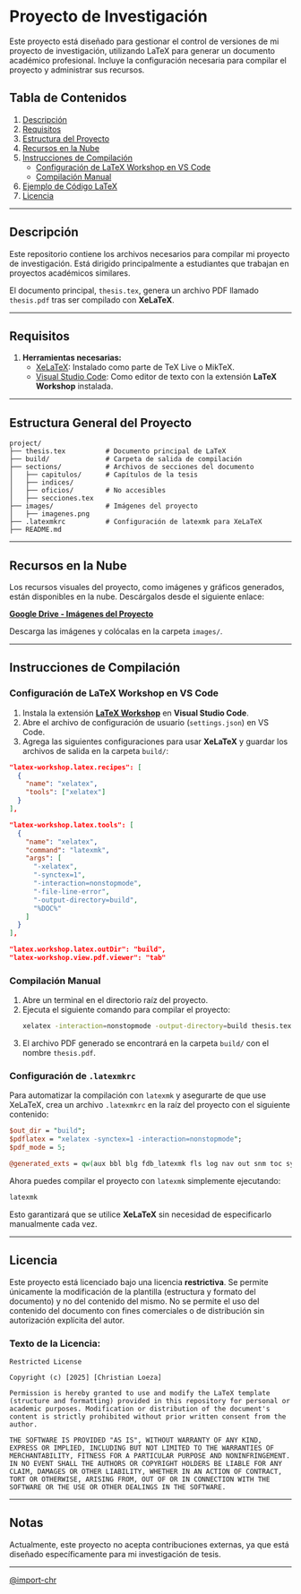 # Proyecto de Investigación

Este proyecto está diseñado para gestionar el control de versiones de mi proyecto de investigación, utilizando LaTeX para generar un documento académico profesional. Incluye la configuración necesaria para compilar el proyecto y administrar sus recursos.

## Tabla de Contenidos
1. [Descripción](#descripción)
2. [Requisitos](#requisitos)
3. [Estructura del Proyecto](#estructura-del-proyecto)
4. [Recursos en la Nube](#recursos-en-la-nube)
5. [Instrucciones de Compilación](#instrucciones-de-compilación)
   - [Configuración de LaTeX Workshop en VS Code](#configuración-de-latex-workshop-en-vs-code)
   - [Compilación Manual](#compilación-manual)
6. [Ejemplo de Código LaTeX](#ejemplo-de-código-latex)
7. [Licencia](#licencia)

---

## Descripción
Este repositorio contiene los archivos necesarios para compilar mi proyecto de investigación. Está dirigido principalmente a estudiantes que trabajan en proyectos académicos similares.

El documento principal, `thesis.tex`, genera un archivo PDF llamado `thesis.pdf` tras ser compilado con **XeLaTeX**.

---

## Requisitos
1. **Herramientas necesarias:**
   - [XeLaTeX](https://www.latex-project.org/get/): Instalado como parte de TeX Live o MikTeX.
   - [Visual Studio Code](https://code.visualstudio.com/): Como editor de texto con la extensión **LaTeX Workshop** instalada.

---

## Estructura General del Proyecto

```
project/
├── thesis.tex          # Documento principal de LaTeX
├── build/              # Carpeta de salida de compilación
├── sections/           # Archivos de secciones del documento
│   ├── capitulos/      # Capítulos de la tesis
│   ├── indices/
│   ├── oficios/        # No accesibles
│   ├── secciones.tex
├── images/             # Imágenes del proyecto
│   ├── imagenes.png
├── .latexmkrc          # Configuración de latexmk para XeLaTeX
├── README.md
```

---

## Recursos en la Nube

Los recursos visuales del proyecto, como imágenes y gráficos generados, están disponibles en la nube. Descárgalos desde el siguiente enlace:

[**Google Drive - Imágenes del Proyecto**](https://drive.google.com/)

Descarga las imágenes y colócalas en la carpeta `images/`.

---

## Instrucciones de Compilación

### Configuración de LaTeX Workshop en VS Code
1. Instala la extensión [**LaTeX Workshop**](https://marketplace.visualstudio.com/items?itemName=James-Yu.latex-workshop) en **Visual Studio Code**.
2. Abre el archivo de configuración de usuario (`settings.json`) en VS Code.
3. Agrega las siguientes configuraciones para usar **XeLaTeX** y guardar los archivos de salida en la carpeta `build/`:

```json
"latex-workshop.latex.recipes": [
  {
    "name": "xelatex",
    "tools": ["xelatex"]
  }
],

"latex-workshop.latex.tools": [
  {
    "name": "xelatex",
    "command": "latexmk",
    "args": [
      "-xelatex",
      "-synctex=1",
      "-interaction=nonstopmode",
      "-file-line-error",
      "-output-directory=build",
      "%DOC%"
    ]
  }
],

"latex.workshop.latex.outDir": "build",
"latex-workshop.view.pdf.viewer": "tab"
```

### Compilación Manual
1. Abre un terminal en el directorio raíz del proyecto.
2. Ejecuta el siguiente comando para compilar el proyecto:
   ```bash
   xelatex -interaction=nonstopmode -output-directory=build thesis.tex
   ```
3. El archivo PDF generado se encontrará en la carpeta `build/` con el nombre `thesis.pdf`.

### Configuración de `.latexmkrc`
Para automatizar la compilación con `latexmk` y asegurarte de que use XeLaTeX, crea un archivo `.latexmkrc` en la raíz del proyecto con el siguiente contenido:

```perl
$out_dir = "build";
$pdflatex = "xelatex -synctex=1 -interaction=nonstopmode";
$pdf_mode = 5;

@generated_exts = qw(aux bbl blg fdb_latexmk fls log nav out snm toc synctex.gz);
```

Ahora puedes compilar el proyecto con `latexmk` simplemente ejecutando:
```bash
latexmk
```
Esto garantizará que se utilice **XeLaTeX** sin necesidad de especificarlo manualmente cada vez.

---

## Licencia

Este proyecto está licenciado bajo una licencia **restrictiva**. Se permite únicamente la modificación de la plantilla (estructura y formato del documento) y no del contenido del mismo. No se permite el uso del contenido del documento con fines comerciales o de distribución sin autorización explícita del autor.

### Texto de la Licencia:
```
Restricted License

Copyright (c) [2025] [Christian Loeza]

Permission is hereby granted to use and modify the LaTeX template (structure and formatting) provided in this repository for personal or academic purposes. Modification or distribution of the document's content is strictly prohibited without prior written consent from the author.

THE SOFTWARE IS PROVIDED "AS IS", WITHOUT WARRANTY OF ANY KIND, EXPRESS OR IMPLIED, INCLUDING BUT NOT LIMITED TO THE WARRANTIES OF MERCHANTABILITY, FITNESS FOR A PARTICULAR PURPOSE AND NONINFRINGEMENT. IN NO EVENT SHALL THE AUTHORS OR COPYRIGHT HOLDERS BE LIABLE FOR ANY CLAIM, DAMAGES OR OTHER LIABILITY, WHETHER IN AN ACTION OF CONTRACT, TORT OR OTHERWISE, ARISING FROM, OUT OF OR IN CONNECTION WITH THE SOFTWARE OR THE USE OR OTHER DEALINGS IN THE SOFTWARE.
```

---

## Notas
Actualmente, este proyecto no acepta contribuciones externas, ya que está diseñado específicamente para mi investigación de tesis.

---

[@import-chr](https://github.com/import-chr)